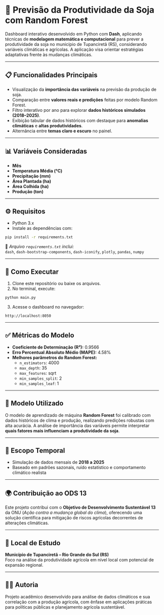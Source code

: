 # 🌱 Previsão da Produtividade da Soja com Random Forest

Dashboard interativo desenvolvido em Python com **Dash**, aplicando técnicas de **modelagem matemática e computacional** para prever a produtividade da soja no município de Tupanciretã (RS), considerando variáveis climáticas e agrícolas. A aplicação visa orientar estratégias adaptativas frente às mudanças climáticas.

---

## 📋 Funcionalidades Principais

- Visualização da **importância das variáveis** na previsão da produção de soja.
- Comparação entre **valores reais e predições** feitas por modelo Random Forest.
- Filtro interativo por ano para explorar **dados históricos simulados (2018–2025)**.
- Exibição tabular de dados históricos com destaque para **anomalias climáticas** e **altas produtividades**.
- Alternância entre **temas claro e escuro** no painel.

---

## 📊 Variáveis Consideradas

- **Mês**
- **Temperatura Média (°C)**
- **Precipitação (mm)**
- **Área Plantada (ha)**
- **Área Colhida (ha)**
- **Produção (ton)**

---

## ⚙️ Requisitos

- Python 3.x  
- Instale as dependências com:

```bash
pip install -r requirements.txt
```

📄 *Arquivo `requirements.txt` inclui:*  
`dash`, `dash-bootstrap-components`, `dash-iconify`, `plotly`, `pandas`, `numpy`

---

## 🚀 Como Executar

1. Clone este repositório ou baixe os arquivos.
2. No terminal, execute:

```bash
python main.py
```

3. Acesse o dashboard no navegador:

```
http://localhost:8050
```

---

## ✅ Métricas do Modelo

- **Coeficiente de Determinação (R²):** 0.9566
- **Erro Percentual Absoluto Médio (MAPE):** 4.58%
- **Melhores parâmetros do Random Forest:**
  - `n_estimators`: 4000
  - `max_depth`: 35
  - `max_features`: sqrt
  - `min_samples_split`: 2
  - `min_samples_leaf`: 1

---

## 🧠 Modelo Utilizado

O modelo de aprendizado de máquina **Random Forest** foi calibrado com dados históricos de clima e produção, realizando predições robustas com alta acurácia. A análise de importância das variáveis permite interpretar **quais fatores mais influenciam a produtividade da soja**.

---

## 📅 Escopo Temporal

- Simulação de dados mensais de **2018 a 2025**
- Baseado em padrões sazonais, ruído estatístico e comportamento climático realista

---

## 🌍 Contribuição ao ODS 13

Este projeto contribui com o **Objetivo de Desenvolvimento Sustentável 13** da ONU (*Ação contra a mudança global do clima*), oferecendo uma solução científica para mitigação de riscos agrícolas decorrentes de alterações climáticas.

---

## 📌 Local de Estudo

**Município de Tupanciretã – Rio Grande do Sul (RS)**  
Foco na análise da produtividade agrícola em nível local com potencial de expansão regional.

---

## 👨‍🔬 Autoria

Projeto acadêmico desenvolvido para análise de dados climáticos e sua correlação com a produção agrícola, com ênfase em aplicações práticas para políticas públicas e planejamento agrícola sustentável.

